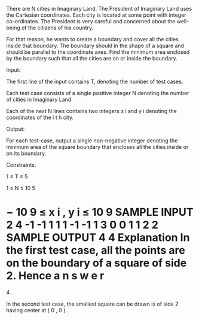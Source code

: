There are N cities in Imaginary Land. The President of Imaginary Land uses the Cartesian coordinates. Each city is located at some point with integer co-ordinates. The President is very careful and concerned about the well-being of the citizens of his country.

For that reason, he wants to create a boundary and cover all the cities inside that boundary. The boundary should in the shape of a square and should be parallel to the coordinate axes. Find the minimum area enclosed by the boundary such that all the cities are on or inside the boundary.

Input:

The first line of the input contains T, denoting the number of test cases.

Each test case consists of a single positive integer N denoting the number of cities in Imaginary Land.

Each of the next N lines contains two integers 
x
i
 and 
y
i
 denoting the coordinates of the 
i
t
h
 city.

Output:

For each test-case, output a single non-negative integer denoting the minimum area of the square boundary that encloses all the cities inside or on its boundary.

Constraints:


1
≤
T
≤
5

1
≤
N
≤
10
5

−
10
9
≤
x
i
,
y
i
≤
10
9
SAMPLE INPUT 
2
4
-1 -1
1 1
1 -1
-1 1
3
0 0
1 1
2 2
SAMPLE OUTPUT 
4
4
Explanation
In the first test case, all the points are on the boundary of a square of side 2. Hence 
a
n
s
w
e
r
=
4
.

In the second test case, the smallest square can be drawn is of side 2 having center at 
(
0
,
0
)
.
